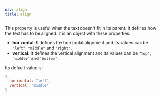 ```yaml
---
nav: align
title: align
---
```


This property is useful when the text doesn't fit in its parent. It defines how the text has to be aligned. It is an object with these properties:

- **horizontal**: It defines the horizontal alignment and its values can be `"left"`, `"middle"` and `"right"`.
- **vertical**: It defines the vertical alignment and its values can be `"top"`, `"middle"` and `"bottom"`.

Its default value is:

```javascript
{
  horizontal: "left",
  vertical: "middle"
}
```
